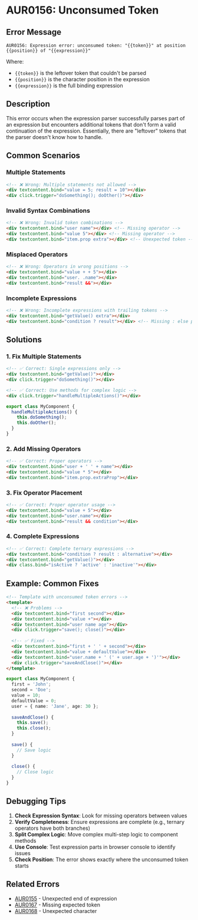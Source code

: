 # AUR0156: Unconsumed Token

## Error Message

`AUR0156: Expression error: unconsumed token: "{{token}}" at position {{position}} of "{{expression}}"`

Where:
- `{{token}}` is the leftover token that couldn't be parsed
- `{{position}}` is the character position in the expression
- `{{expression}}` is the full binding expression

## Description

This error occurs when the expression parser successfully parses part of an expression but encounters additional tokens that don't form a valid continuation of the expression. Essentially, there are "leftover" tokens that the parser doesn't know how to handle.

## Common Scenarios

### Multiple Statements
```html
<!-- ❌ Wrong: Multiple statements not allowed -->
<div textcontent.bind="value = 5; result = 10"></div>
<div click.trigger="doSomething(); doOther()"></div>
```

### Invalid Syntax Combinations
```html
<!-- ❌ Wrong: Invalid token combinations -->
<div textcontent.bind="user name"></div> <!-- Missing operator -->
<div textcontent.bind="value 5"></div> <!-- Missing operator -->
<div textcontent.bind="item.prop extra"></div> <!-- Unexpected token -->
```

### Misplaced Operators
```html
<!-- ❌ Wrong: Operators in wrong positions -->
<div textcontent.bind="value + + 5"></div>
<div textcontent.bind="user. .name"></div>
<div textcontent.bind="result &&"></div>
```

### Incomplete Expressions
```html
<!-- ❌ Wrong: Incomplete expressions with trailing tokens -->
<div textcontent.bind="getValue() extra"></div>
<div textcontent.bind="condition ? result"></div> <!-- Missing : else part -->
```

## Solutions

### 1. **Fix Multiple Statements**
```html
<!-- ✅ Correct: Single expressions only -->
<div textcontent.bind="getValue()"></div>
<div click.trigger="doSomething()"></div>

<!-- ✅ Correct: Use methods for complex logic -->
<div click.trigger="handleMultipleActions()"></div>
```

```typescript
export class MyComponent {
  handleMultipleActions() {
    this.doSomething();
    this.doOther();
  }
}
```

### 2. **Add Missing Operators**
```html
<!-- ✅ Correct: Proper operators -->
<div textcontent.bind="user + ' ' + name"></div>
<div textcontent.bind="value * 5"></div>
<div textcontent.bind="item.prop.extraProp"></div>
```

### 3. **Fix Operator Placement**
```html
<!-- ✅ Correct: Proper operator usage -->
<div textcontent.bind="value + 5"></div>
<div textcontent.bind="user.name"></div>
<div textcontent.bind="result && condition"></div>
```

### 4. **Complete Expressions**
```html
<!-- ✅ Correct: Complete ternary expressions -->
<div textcontent.bind="condition ? result : alternative"></div>
<div textcontent.bind="getValue()"></div>
<div class.bind="isActive ? 'active' : 'inactive'"></div>
```

## Example: Common Fixes

```html
<!-- Template with unconsumed token errors -->
<template>
  <!-- ❌ Problems -->
  <div textcontent.bind="first second"></div>
  <div textcontent.bind="value +"></div>
  <div textcontent.bind="user name age"></div>
  <div click.trigger="save(); close()"></div>
  
  <!-- ✅ Fixed -->
  <div textcontent.bind="first + ' ' + second"></div>
  <div textcontent.bind="value + defaultValue"></div>
  <div textcontent.bind="user.name + ' (' + user.age + ')'"></div>
  <div click.trigger="saveAndClose()"></div>
</template>
```

```typescript
export class MyComponent {
  first = 'John';
  second = 'Doe';
  value = 10;
  defaultValue = 0;
  user = { name: 'Jane', age: 30 };
  
  saveAndClose() {
    this.save();
    this.close();
  }
  
  save() {
    // Save logic
  }
  
  close() {
    // Close logic
  }
}
```

## Debugging Tips

1. **Check Expression Syntax**: Look for missing operators between values
2. **Verify Completeness**: Ensure expressions are complete (e.g., ternary operators have both branches)
3. **Split Complex Logic**: Move complex multi-step logic to component methods
4. **Use Console**: Test expression parts in browser console to identify issues
5. **Check Position**: The error shows exactly where the unconsumed token starts

## Related Errors

- [AUR0155](aur0155.md) - Unexpected end of expression
- [AUR0167](aur0167.md) - Missing expected token
- [AUR0168](aur0168.md) - Unexpected character